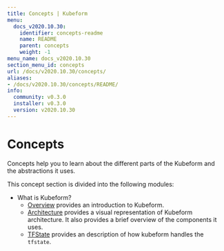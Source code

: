 ```yaml
---
title: Concepts | Kubeform
menu:
  docs_v2020.10.30:
    identifier: concepts-readme
    name: README
    parent: concepts
    weight: -1
menu_name: docs_v2020.10.30
section_menu_id: concepts
url: /docs/v2020.10.30/concepts/
aliases:
- /docs/v2020.10.30/concepts/README/
info:
  community: v0.3.0
  installer: v0.3.0
  version: v2020.10.30
---
```


# Concepts

Concepts help you to learn about the different parts of the Kubeform and the abstractions it uses.

This concept section is divided into the following modules:

- What is Kubeform?
  - [Overview](/docs/v2020.10.30/concepts/what-is-kubeform/overview) provides an introduction to Kubeform.
  - [Architecture](/docs/v2020.10.30/concepts/what-is-kubeform/architecture) provides a visual representation of Kubeform architecture. It also provides a brief overview of the components it uses.
  - [TFState](/docs/v2020.10.30/concepts/what-is-kubeform/tfstate) provides an description of how kubeform handles the `tfstate`.

